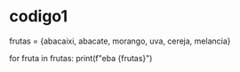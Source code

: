 # codigo1
frutas = {abacaixi, abacate, morango, uva, cereja, melancia}

for fruta in frutas:
   print(f"eba {frutas}")
